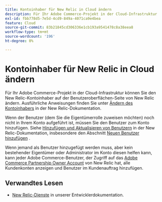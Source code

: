 ```yaml
---
title: Kontoinhaber für New Relic in Cloud ändern
description: Für Ihr Adobe Commerce-Projekt in der Cloud-Infrastruktur können Sie den New Relic-Kontoinhaber auf der Benutzeroberflächen-Seite von New Relic ändern. Ausführliche Anweisungen finden Sie unter [Ändern des Kontoinhabers](https://docs.newrelic.com/docs/accounts/accounts/roles-permissions/change-account-owner) in der New Relic-Dokumentation.
exl-id: fbb778d5-7e5d-4cd9-849a-4071ca9e4bea
feature: Cloud
source-git-commit: 83b21845cd306336e1cb193a9541478c8a38eea8
workflow-type: tm+mt
source-wordcount: '196'
ht-degree: 0%

---
```


# Kontoinhaber für New Relic in Cloud ändern

Für Ihr Adobe Commerce-Projekt in der Cloud-Infrastruktur können Sie den New Relic-Kontoinhaber auf der Benutzeroberflächen-Seite von New Relic ändern. Ausführliche Anweisungen finden Sie unter [Ändern des Kontoinhabers](https://docs.newrelic.com/docs/accounts/accounts/roles-permissions/change-account-owner) in der New Relic-Dokumentation.

Wenn der Benutzer (dem Sie die Eigentümerrolle zuweisen möchten) noch nicht in Ihrem Konto aufgeführt ist, müssen Sie den Benutzer zum Konto hinzufügen. Siehe [Hinzufügen und Aktualisieren von Benutzern](https://docs.newrelic.com/docs/accounts/accounts/roles-permissions/add-update-users) in der New Relic-Dokumentation, insbesondere den Abschnitt [Neuen Benutzer hinzufügen](https://docs.newrelic.com/docs/accounts/accounts/roles-permissions/add-update-users#adding_users) .

Wenn jemand als Benutzer hinzugefügt werden muss, aber kein bestehender Eigentümer oder Administrator im Konto diesen helfen kann, kann jeder Adobe Commerce-Benutzer, der Zugriff auf das [Adobe Commerce Partnership Owner Account](https://account.newrelic.com/accounts/1311131/users) von New Relic hat, alle Kundenkonten anzeigen und Benutzer im Kundenauftrag hinzufügen.

## Verwandtes Lesen

* [New Relic-Dienste](https://devdocs.magento.com/guides/v2.3/cloud/project/new-relic.html) in unserer Entwicklerdokumentation.
